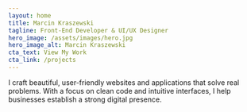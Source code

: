 ```yaml
---
layout: home
title: Marcin Kraszewski
tagline: Front-End Developer & UI/UX Designer
hero_image: /assets/images/hero.jpg
hero_image_alt: Marcin Kraszewski
cta_text: View My Work
cta_link: /projects
---
```


I craft beautiful, user-friendly websites and applications that solve real problems. With a focus on clean code and intuitive interfaces, I help businesses establish a strong digital presence.
